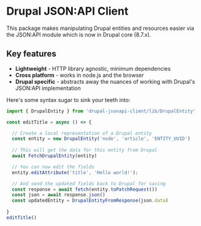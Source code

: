# Drupal JSON:API Client

This package makes manipulating Drupal entities and resources easier via the JSON:API module which is now in Drupal core (8.7.x).

## Key features
- **Lightweight** - HTTP library agnostic, minimum dependencies
- **Cross platform** - works in node.js and the browser
- **Drupal specific** - abstracts away the nuances of working with Drupal's JSON:API implementation

Here's some syntax sugar to sink your teeth into:

```js
import { DrupalEntity } from 'drupal-jsonapi-client/lib/DrupalEntity'

const editTitle = async () => {

  // Create a local representation of a Drupal entity
  const entity = new DrupalEntity('node', 'article', 'ENTITY_UUID')
  
  // This will get the data for this entity from Drupal
  await FetchDrupalEntity(entity)

  // You can now edit the fields
  entity.editAttribute('title', 'Hello world!');

  // And send the updated fields back to Drupal for saving
  const response = await fetch(entity.toPatchRequest())
  const json = await response.json()
  const updatedEntity = DrupalEntityFromResponse(json.data)
  
}
editTitle()
```

